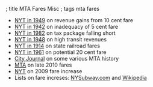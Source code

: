 ; title MTA Fares Misc
; tags mta fares

- [NYT in 1949](https://nyti.ms/2ynT99o) on revenue gains from 10 cent fare
- [NYT in 1942](https://nyti.ms/2yotygb) on inadequacy of 5 cent fare
- [NYT in 1982](https://nyti.ms/2yo3XUW) on tax package falling short
- [NYT in 1948](https://nyti.ms/2jWogXe) on high transit revenues
- [NYT in 1914](https://nyti.ms/2jZJG5Q) on state railroad fares
- [NYT in 1961](https://nyti.ms/2ynoNUm) on potential 20 cent fare
- [City Journal](https://www.city-journal.org/html/how-save-subways%E2%80%94-it%E2%80%99s-too-late-12855.html) on some various MTA history
- [MTA](https://web.archive.org/web/20101122052827/http://mta.info/mta/pdf/approved_fares.pdf) on late 2010 fares
- [NYT](https://cityroom.blogs.nytimes.com/2009/03/25/mta-board-meets-to-vote-on-fare-hikes/) on 2009 fare increase
- Lists on fare increses: [NYSubway.com](http://www.nysubway.com/stories/subway-fares.html) and [Wikipedia](https://en.wikipedia.org/wiki/New_York_City_transit_fares#Fare_history)
